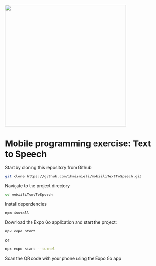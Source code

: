 <img src="https://github.com/user-attachments/assets/217a2bf4-e8d4-4a55-bec0-0abad1f536e0" width="400" />

# Mobile programming exercise: Text to Speech

Start by cloning this repository from Github

```bash
git clone https://github.com/ihmismieli/mobiiliTextToSpeech.git
```

Navigate to the project directory

```bash
cd mobiiliTextToSpeech
```

Install dependencies

``` bash
npm install
```

Download the Expo Go application and start the project:

``` bash
npx expo start 
```

or 

``` bash
npx expo start --tunnel
```


Scan the QR code with your phone using the Expo Go app
